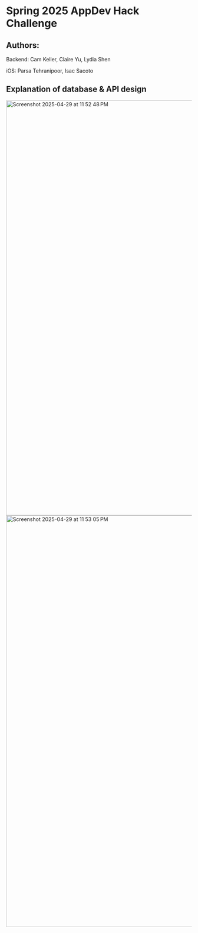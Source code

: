 # Spring 2025 AppDev Hack Challenge

## Authors:
Backend: Cam Keller, Claire Yu, Lydia Shen

iOS: Parsa Tehranipoor, Isac Sacoto

## Explanation of database & API design

<img width="1125" alt="Screenshot 2025-04-29 at 11 52 48 PM" src="https://github.com/user-attachments/assets/54e20856-096b-45ae-b4e9-18a6cb287e3f" />

<img width="1116" alt="Screenshot 2025-04-29 at 11 53 05 PM" src="https://github.com/user-attachments/assets/eed39566-ff5b-446c-a24c-96bb92df0c76" />


